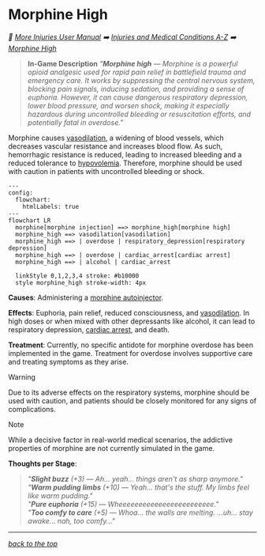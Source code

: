 # Morphine High

<!-- @generate_breadcrumb_trail {"template": "_:file_folder: {0}_", "connector": " :arrow_right: "} -->
_:file_folder: [More Injuries User Manual](/docs/wiki/README.md) :arrow_right: [Injuries and Medical Conditions A-Z](/docs/wiki/injuries/README.md) :arrow_right: [Morphine High](/docs/wiki/injuries/morphine-high.md)_
<!-- @end_generated_block -->

> **In-Game Description**
> _"**Morphine high** &mdash; Morphine is a powerful opioid analgesic used for rapid pain relief in battlefield trauma and emergency care. It works by suppressing the central nervous system, blocking pain signals, inducing sedation, and providing a sense of euphoria. However, it can cause dangerous respiratory depression, lower blood pressure, and worsen shock, making it especially hazardous during uncontrolled bleeding or resuscitation efforts, and potentially fatal in overdose."_

Morphine causes [vasodilation](/docs/wiki/injuries/vasodilation.md#vasodilation), a widening of blood vessels, which decreases vascular resistance and increases blood flow. As such, hemorrhagic resistance is reduced, leading to increased bleeding and a reduced tolerance to [hypovolemia](/docs/wiki/injuries/hypovolemic-shock.md#hypovolemic-shock). Therefore, morphine should be used with caution in patients with uncontrolled bleeding or shock.

```mermaid
---
config:
  flowchart:
    htmlLabels: true
---
flowchart LR
  morphine[morphine injection] ==> morphine_high[morphine high]
  morphine_high ==> vasodilation[vasodilation]
  morphine_high ==> | overdose | respiratory_depression[respiratory depression]
  morphine_high ==> | overdose | cardiac_arrest[cardiac arrest]
  morphine_high ==> | alcohol | cardiac_arrest

  linkStyle 0,1,2,3,4 stroke: #b10000
  style morphine_high stroke-width: 4px
```

**Causes**: Administering a [morphine autoinjector](/docs/wiki/medical-devices.md#morphine-autoinjector).

**Effects**: Euphoria, pain relief, reduced consciousness, and [vasodilation](/docs/wiki/injuries/vasodilation.md#vasodilation). In high doses or when mixed with other depressants like alcohol, it can lead to respiratory depression, [cardiac arrest](/docs/wiki/injuries/cardiac-arrest.md#cardiac-arrest), and death.

**Treatment**: Currently, no specific antidote for morphine overdose has been implemented in the game. Treatment for overdose involves supportive care and treating symptoms as they arise.

> [!WARNING]
> Due to its adverse effects on the respiratory systems, morphine should be used with caution, and patients should be closely monitored for any signs of complications.

> [!NOTE]
> While a decisive factor in real-world medical scenarios, the addictive properties of morphine are not currently simulated in the game.

**Thoughts per Stage**:
> _"**Slight buzz** (+3) &mdash; Ah... yeah... things aren't as sharp anymore."_  
> _"**Warm pudding limbs** (+10) &mdash; Yeah... that's the stuff. My limbs feel like warm pudding."_  
> _"**Pure euphoria** (+15) &mdash; Wheeeeeeeeeeeeeeeeeeeeeeee."_  
> _"**Too comfy to care** (+5) &mdash; Whoa... the walls are melting. ...uh... stay awake... nah, too comfy..."_

<!-- @generate_link_to_top {"template": "---\n_[back to the top]({1})_"} -->
---
_[back to the top](#morphine-high)_
<!-- @end_generated_block -->
